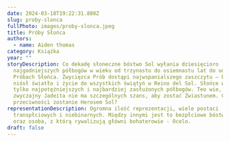 ```yaml
---
date: 2024-03-18T19:22:31.880Z
slug: proby-slonca
fullPhoto: images/proby-slonca.jpeg
title: Próby Słońca
authors:
  - name: Aiden thomas
category: Książka
year: ""
storyDescription: Co dekadę słoneczne bóstwo Sol wyłania dziesięcioro
  najgodniejszych półbogów w wieku od trzynastu do osiemnastu lat do udziału w
  Próbach Słońca. Zwycięzca Prób dostąpi najwspanialszego zaszczytu – będzie
  niósł światło i życie do wszystkich świątyń w Reino del Sol. Słońce wybiera
  tylko najpotężniejszych i najbardziej zasłużonych półbogów. Teo wie, że jako
  zwyczajny Jadeita nie ma szczególnych szans, aby zostać Zwiastunem. Czy mimo
  przeciwności zostanie Herosem Sol?
representationDescription: Ogromna ilość reprezentacji, wiele postaci
  transpłciowych i niebinarnych. Między innymi jest to bezpłciowe bóstwo Sol
  oraz osoba, z którą rywalizują główni bohaterowie - Ocelo.
draft: false
---
```

